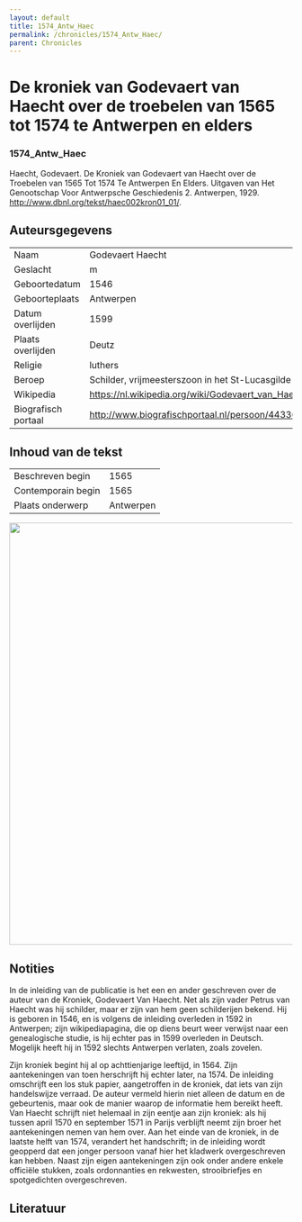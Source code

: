```yaml
---
layout: default
title: 1574_Antw_Haec
permalink: /chronicles/1574_Antw_Haec/
parent: Chronicles
--- 
```



# De kroniek van Godevaert van Haecht over de troebelen van 1565 tot 1574 te Antwerpen en elders 

### 1574_Antw_Haec 

Haecht, Godevaert. De Kroniek van Godevaert van Haecht over de Troebelen van 1565 Tot 1574 Te Antwerpen En Elders. Uitgaven van Het Genootschap Voor Antwerpsche Geschiedenis 2. Antwerpen, 1929. http://www.dbnl.org/tekst/haec002kron01_01/. 

## Auteursgegevens 

| | | 
| --------------- | --------------- | 
| Naam | Godevaert Haecht | 
| Geslacht | m | 
| Geboortedatum | 1546 | 
| Geboorteplaats | Antwerpen | 
| Datum overlijden | 1599 | 
| Plaats overlijden | Deutz | 
| Religie | luthers | 
| Beroep | Schilder, vrijmeesterszoon in het St-Lucasgilde | 
| Wikipedia | https://nl.wikipedia.org/wiki/Godevaert_van_Haecht | 
| Biografisch portaal | http://www.biografischportaal.nl/persoon/44336607 | 

## Inhoud van de tekst 

| | | 
| --------------- | --------------- | 
| Beschreven begin | 1565 | 
| Contemporain begin | 1565 | 
| Plaats onderwerp | Antwerpen | 

[<img src="..\..\barplots_chronicles\1574_Antw_Haec.jpg" width="750"/>](..\..\barplots_chronicles\1574_Antw_Haec.jpg) 

## Notities 

In de inleiding van de publicatie is het een en ander geschreven over de
auteur van de Kroniek, Godevaert Van Haecht. Net als zijn vader Petrus van
Haecht was hij schilder, maar er zijn van hem geen schilderijen bekend. Hij is
geboren in 1546, en is volgens de inleiding overleden in 1592 in Antwerpen;
zijn wikipediapagina, die op diens beurt weer verwijst naar een genealogische
studie, is hij echter pas in 1599 overleden in Deutsch. Mogelijk heeft hij in
1592 slechts Antwerpen verlaten, zoals zovelen.

Zijn kroniek begint hij al op achttienjarige leeftijd, in 1564. Zijn
aantekeningen van toen herschrijft hij echter later, na 1574. De inleiding
omschrijft een los stuk papier, aangetroffen in de kroniek, dat iets van zijn
handelswijze verraad. De auteur vermeld hierin niet alleen de datum en de
gebeurtenis, maar ook de manier waarop de informatie hem bereikt heeft. Van
Haecht schrijft niet helemaal in zijn eentje aan zijn kroniek: als hij tussen
april 1570 en september 1571 in Parijs verblijft neemt zijn broer het
aantekeningen nemen van hem over. Aan het einde van de kroniek, in de laatste
helft van 1574, verandert het handschrift; in de inleiding wordt geopperd dat
een jonger persoon vanaf hier het kladwerk overgeschreven kan hebben. Naast
zijn eigen aantekeningen zijn ook onder andere enkele officiële stukken, zoals
ordonnanties en rekwesten, strooibriefjes en spotgedichten overgeschreven.



## Literatuur 

